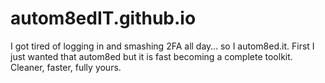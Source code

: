 # autom8edIT.github.io
I got tired of logging in and smashing 2FA all day… so I autom8ed.it. First I just wanted that autom8ed but it is fast becoming a complete toolkit. Cleaner, faster, fully yours.
